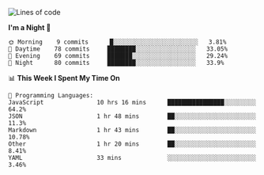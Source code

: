 <!--START_SECTION:waka-->
![Lines of code](https://img.shields.io/badge/From%20Hello%20World%20I%27ve%20Written-436993%20lines%20of%20code-blue)

**I'm a Night 🦉** 

```text
🌞 Morning    9 commits      █░░░░░░░░░░░░░░░░░░░░░░░░   3.81% 
🌆 Daytime    78 commits     ████████░░░░░░░░░░░░░░░░░   33.05% 
🌃 Evening    69 commits     ███████░░░░░░░░░░░░░░░░░░   29.24% 
🌙 Night      80 commits     ████████░░░░░░░░░░░░░░░░░   33.9%

```


📊 **This Week I Spent My Time On** 

```text
💬 Programming Languages: 
JavaScript               10 hrs 16 mins      ████████████████░░░░░░░░░   64.2% 
JSON                     1 hr 48 mins        ██░░░░░░░░░░░░░░░░░░░░░░░   11.3% 
Markdown                 1 hr 43 mins        ██░░░░░░░░░░░░░░░░░░░░░░░   10.78% 
Other                    1 hr 20 mins        ██░░░░░░░░░░░░░░░░░░░░░░░   8.41% 
YAML                     33 mins             ░░░░░░░░░░░░░░░░░░░░░░░░░   3.46%

```


<!--END_SECTION:waka-->
